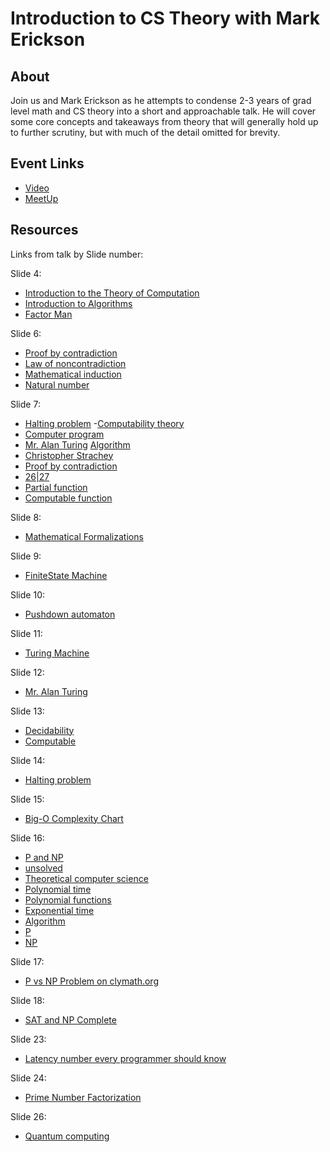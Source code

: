 # Introduction to CS Theory with Mark Erickson

## About

Join us and Mark Erickson as he attempts to condense 2-3 years of grad level math and CS theory into a short and approachable talk. He will cover some core concepts and takeaways from theory that will generally hold up to further scrutiny, but with much of the detail omitted for brevity.

## Event Links

- [Video](https://www.youtube.com/watch?v=LPQnKAmuEKQ)
- [MeetUp](https://www.meetup.com/eugenewebdevs/events/296574669/)

## Resources

Links from talk by Slide number:

Slide 4:
- [Introduction to the Theory of Computation](https://www.goodreads.com/en/book/show/400716)
- [Introduction to Algorithms](https://www.goodreads.com/book/show/108986)
- [Factor Man](https://www.goodreads.com/book/show/37986693)

Slide 6:
- [Proof by contradiction](https://en.wikipedia.org/wiki/Proof_by_contradiction)
- [Law of noncontradiction](https://en.wikipedia.org/wiki/Law_of_noncontradiction)
- [Mathematical induction](https://en.wikipedia.org/wiki/Mathematical_induction)
- [Natural number](https://en.wikipedia.org/wiki/Natural_number)

Slide 7:
- [Halting problem](https://en.wikipedia.org/wiki/Halting_problem)
-[Computability theory](https://en.wikipedia.org/wiki/Computability_theory)
- [Computer program](https://en.wikipedia.org/wiki/Computer_program)
- [Mr. Alan Turing](https://en.wikipedia.org/wiki/Alan_Turing)
[Algorithm](https://en.wikipedia.org/wiki/Algorithm)
- [Christopher Strachey](https://en.wikipedia.org/wiki/Christopher_Strachey)
- [Proof by contradiction](https://en.wikipedia.org/wiki/Proof_by_contradiction)
- [26|27](https://en.wikipedia.org/wiki/Halting_problem)
- [Partial function](https://en.wikipedia.org/wiki/Partial_function)
- [Computable function](https://en.wikipedia.org/wiki/Computable_function)

Slide 8:
- [Mathematical Formalizations](https://en.wikipedia.org/wiki/Abstract_machine)

Slide 9:
- [FiniteState Machine](https://en.wikipedia.org/wiki/Finite-state_machine)

Slide 10:
- [Pushdown automaton](https://en.wikipedia.org/wiki/Pushdown_automaton)

Slide 11:
- [Turing Machine](https://en.wikipedia.org/wiki/Turing_machine)

Slide 12:
- [Mr. Alan Turing](https://en.wikipedia.org/wiki/Alan_Turing)

Slide 13:
- [Decidability](https://en.wikipedia.org/wiki/Decidability_(logic))
- [Computable](https://en.wikipedia.org/wiki/Computable_function)

Slide 14:
- [Halting problem](https://en.wikipedia.org/wiki/Halting_problem)

Slide 15:
- [Big-O Complexity Chart](https://www.bigocheatsheet.com/)

Slide 16:
- [P and NP](https://en.wikipedia.org/wiki/P_versus_NP_problem)
- [unsolved](https://en.wikipedia.org/wiki/List_of_unsolved_problems_in_computer_science)
- [Theoretical computer science](https://en.wikipedia.org/wiki/Theoretical_computer_science)
- [Polynomial time](https://en.wikipedia.org/wiki/Time_complexity#Polynomial_time)
- [Polynomial functions](https://en.wikipedia.org/wiki/Polynomial#Polynomial_functions)
- [Exponential time](https://en.wikipedia.org/wiki/Time_complexity#Exponential_time)
- [Algorithm](https://en.wikipedia.org/wiki/Algorithm)
- [P](https://en.wikipedia.org/wiki/P_(complexity))
- [NP](https://en.wikipedia.org/wiki/NP_(complexity))


Slide 17:
- [P vs NP Problem on clymath.org](https://www.claymath.org/millennium/p-vs-np/)

Slide 18:

- [SAT and NP Complete](https://en.wikipedia.org/wiki/Boolean_satisfiability_problem)


Slide 23:
- [Latency number every programmer should know](https://colin-scott.github.io/personal_website/research/interactive_latency.html)

Slide 24:
- [Prime Number Factorization](https://en.wikipedia.org/wiki/Integer_factorization)

Slide 26:
- [Quantum computing](https://en.wikipedia.org/wiki/Quantum_computing)
